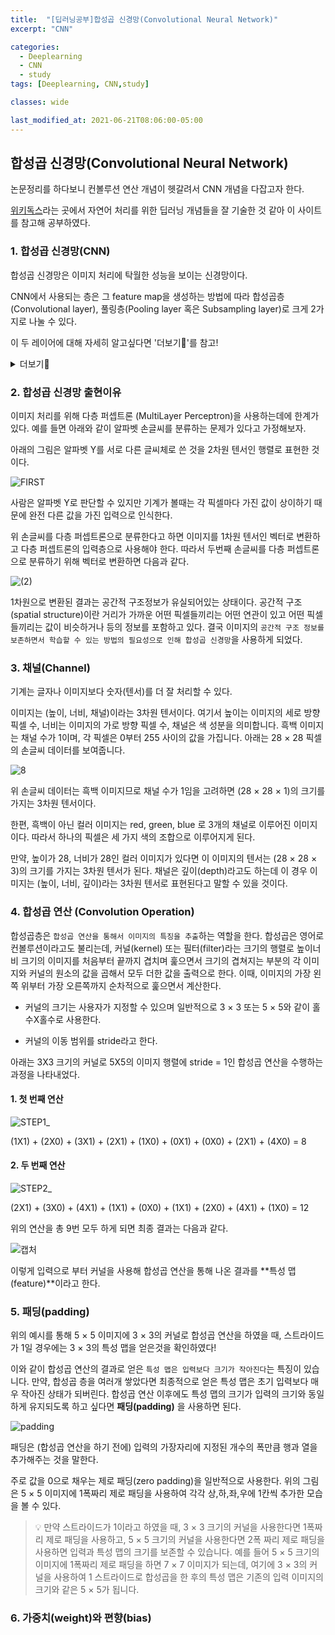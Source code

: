 ```yaml
---
title:  "[딥러닝공부]합성곱 신경망(Convolutional Neural Network)"
excerpt: "CNN"

categories:
  - Deeplearning
  - CNN
  - study
tags: [Deeplearning, CNN,study]

classes: wide

last_modified_at: 2021-06-21T08:06:00-05:00
---
```


## 합성곱 신경망(Convolutional Neural Network)

논문정리를 하다보니 컨볼루션 연산 개념이 헷갈려서 CNN 개념을 다잡고자 한다. 

[위키독스](https://wikidocs.net/64066)라는 곳에서 자연어 처리를 위한 딥러닝 개념들을 잘 기술한 것 같아 이 사이트를 참고해 공부하였다. 

### 1. 합성곱 신경망(CNN)
합성곱 신경망은 이미지 처리에 탁월한 성능을 보이는 신경망이다. 

CNN에서 사용되는 층은 그 feature map을 생성하는 방법에 따라 합성곱층(Convolutional layer), 풀링층(Pooling layer 혹은 Subsampling layer)로 크게 2가지로 나눌 수 있다.

이 두 레이어에 대해 자세히 알고싶다면 '더보기🔎'를 참고!

<details markdown="1">
<summary>더보기🔎</summary>

#### - Convolutional layer
Convolution 계산을 하는 층이다. 이 층은 이전 층을 토대로 feature map을 생성하게 되는데, 하나가 아닌 여러 개의 feature map을 생성하여 구성된다. 
또한 입력으로 받는 이전 층의 유닛에 대해서도 하나 이상의 feature map에게 연결된다. 각 feature map 내에서는 같은 가중치를 사용하여 Convolution을 한 다음 bias값을 더하여 활성함수를 통과시켜 출력한다.

#### - Subsampling layer
Pooling Layer과 같은 개념으로 Convolutional layer와 달리 이전 층의 한 feature map에게서만 영향을 받는다. 따라서 이전 층과 같은 수의 feature map을 갖게 된다. 
이전 층의 일정 영역을 평균한 가중치를 곱하고 bias 값을 더한다. 이 때, Convolutional layer와는 다르게 계산에 사용하는 영역은 서로 겹치지 않도록 배치하므로 영역의 크기에 반비례하게 feature map의 크기가 작아지게 된다.

</details>

### 2. 합성곱 신경망 출현이유

이미지 처리를 위해 다층 퍼셉트론 (MultiLayer Perceptron)을 사용하는데에 한계가 있다. 예를 들면 아래와 같이 알파벳 손글씨를 분류하는 문제가 있다고 가정해보자.

아래의 그림은 알파벳 Y를 서로 다른 글씨체로 쓴 것을 2차원 텐서인 행렬로 표현한 것이다.

![FIRST](https://user-images.githubusercontent.com/53431568/122728393-0f251700-d2b3-11eb-9099-d6e274df4012.PNG)

사람은 알파벳 Y로 판단할 수 있지만 기계가 볼때는 각 픽셀마다 가진 값이 상이하기 때문에 완전 다른 값을 가진 입력으로 인식한다. 

위 손글씨를 다층 퍼셉트론으로 분류한다고 하면 이미지를 1차원 텐서인 벡터로 변환하고 다층 퍼셉트론의 입력층으로 사용해야 한다. 따라서 두번째 손글씨를 다층 퍼셉트론으로 분류하기 위해 벡터로 변환하면 다음과 같다.


![(2)](https://user-images.githubusercontent.com/53431568/122728428-19dfac00-d2b3-11eb-8048-0d936b5f0e44.jpg)

1차원으로 변환된 결과는 공간적 구조정보가 유실되어있는 상태이다. 공간적 구조(spatial structure)이란 거리가 가까운 어떤 픽셀들끼리는 어떤 연관이 있고 어떤 픽셀들끼리는 값이 비슷하거나 등의 정보를 포함하고 있다.
결국 이미지의 `공간적 구조 정보를 보존하면서 학습할 수 있는 방법의 필요성으로 인해 합성곱 신경망`을 사용하게 되었다.


### 3. 채널(Channel)
기계는 글자나 이미지보다 숫자(텐서)를 더 잘 처리할 수 있다. 

이미지는 (높이, 너비, 채널)이라는 3차원 텐서이다. 여기서 높이는 이미지의 세로 방향 픽셀 수, 너비는 이미지의 가로 방향 픽셀 수, 채널은 색 성분을 의미합니다. 흑백 이미지는 채널 수가 1이며, 각 픽셀은 0부터 255 사이의 값을 가집니다. 아래는 28 × 28 픽셀의 손글씨 데이터를 보여줍니다.


![8](https://user-images.githubusercontent.com/53431568/122728418-164c2500-d2b3-11eb-8514-e4fa470f6a33.PNG)

위 손글씨 데이터는 흑백 이미지므로 채널 수가 1임을 고려하면 (28 × 28 × 1)의 크기를 가지는 3차원 텐서이다. 

한편, 흑백이 아닌 컬러 이미지는 red, green, blue 로 3개의 채널로 이루어진 이미지이다. 따라서 하나의 픽셀은 세 가지 색의 조합으로 이루어지게 된다. 

만약, 높이가 28, 너비가 28인 컬러 이미지가 있다면 이 이미지의 텐서는 (28 × 28 × 3)의 크기를 가지는 3차원 텐서가 된다. 채널은 깊이(depth)라고도 하는데 이 경우 이미지는 (높이, 너비, 깊이)라는 3차원 텐서로 표현된다고 말할 수 있을 것이다.

### 4. 합성곱 연산 (Convolution Operation)

합성곱층은 `합성곱 연산을 통해서 이미지의 특징을 추출`하는 역할을 한다. 합성곱은 영어로 컨볼루션이라고도 불리는데, 커널(kernel) 또는 필터(filter)라는 크기의 행렬로 높이너비 크기의 이미지를 처음부터 끝까지 겹치며 훑으면서 크기의 겹쳐지는 부분의 각 이미지와 커널의 원소의 값을 곱해서 모두 더한 값을 출력으로 한다. 이때, 이미지의 가장 왼쪽 위부터 가장 오른쪽까지 순차적으로 훑으면서 계산한다. 

- 커널의 크기는 사용자가 지정할 수 있으며 일반적으로 3 × 3 또는 5 × 5와 같이 홀수X홀수로 사용한다.

- 커널의 이동 범위를 stride라고 한다.

아래는 3X3 크기의 커널로 5X5의 이미지 행렬에 stride = 1인 합성곱 연산을 수행하는 과정을 나타내었다. 

#### 1. 첫 번째 연산
![STEP1_](https://user-images.githubusercontent.com/53431568/122728385-0df3ea00-d2b3-11eb-95e9-9f761076ebd6.PNG)

(1X1) + (2X0) + (3X1) + (2X1) + (1X0) + (0X1) + (0X0) + (2X1) + (4X0) = 8


#### 2. 두 번째 연산
![STEP2_](https://user-images.githubusercontent.com/53431568/122728391-0e8c8080-d2b3-11eb-8f78-3e300218d040.PNG)

(2X1) + (3X0) + (4X1) + (1X1) + (0X0) + (1X1) + (2X0) + (4X1) + (1X0) = 12

위의 연산을 총 9번 모두 하게 되면 최종 결과는 다음과 같다. 


![캡처](https://user-images.githubusercontent.com/53431568/122733891-93c66400-d2b8-11eb-9060-3e16ece38053.PNG)

이렇게 입력으로 부터 커널을 사용해 합성곱 연산을 통해 나온 결과를 **특성 맵(feature)**이라고 한다.



### 5. 패딩(padding)
위의 예시를 통해 5 × 5 이미지에 3 × 3의 커널로 합성곱 연산을 하였을 때, 스트라이드가 1일 경우에는 3 × 3의 특성 맵을 얻은것을 확인하였다!

이와 같이 합성곱 연산의 결과로 얻은 `특성 맵은 입력보다 크기가 작아진다`는 특징이 있습니다. 만약, 합성곱 층을 여러개 쌓았다면 최종적으로 얻은 특성 맵은 초기 입력보다 매우 작아진 상태가 되버린다. 합성곱 연산 이후에도 특성 맵의 크기가 입력의 크기와 동일하게 유지되도록 하고 싶다면 **패딩(padding)** 을 사용하면 된다.

![padding](https://user-images.githubusercontent.com/53431568/122734554-26ff9980-d2b9-11eb-986d-e521b6c20f6a.PNG)

패딩은 (합성곱 연산을 하기 전에) 입력의 가장자리에 지정된 개수의 폭만큼 행과 열을 추가해주는 것을 말한다. 

주로 값을 0으로 채우는 제로 패딩(zero padding)을 일반적으로 사용한다. 위의 그림은 5 × 5 이미지에 1폭짜리 제로 패딩을 사용하여 각각  상,하,좌,우에 1칸씩 추가한 모습을 볼 수 있다.

> 💡 만약 스트라이드가 1이라고 하였을 때, 3 × 3 크기의 커널을 사용한다면 1폭짜리 제로 패딩을 사용하고, 5 × 5 크기의 커널을 사용한다면 2폭 짜리 제로 패딩을 사용하면 입력과 특성 맵의 크기를 보존할 수 있습니다. 예를 들어 5 × 5 크기의 이미지에 1폭짜리 제로 패딩을 하면 7 × 7 이미지가 되는데, 여기에 3 × 3의 커널을 사용하여 1 스트라이드로 합성곱을 한 후의 특성 맵은 기존의 입력 이미지의 크기와 같은 5 × 5가 됩니다.


### 6. 가중치(weight)와 편향(bias)








